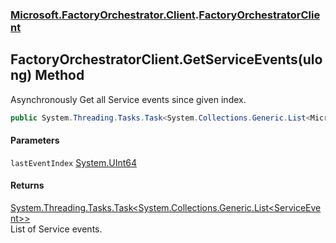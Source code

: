 ### [Microsoft.FactoryOrchestrator.Client](Microsoft_FactoryOrchestrator_Client.md 'Microsoft.FactoryOrchestrator.Client').[FactoryOrchestratorClient](FactoryOrchestratorClient.md 'Microsoft.FactoryOrchestrator.Client.FactoryOrchestratorClient')
## FactoryOrchestratorClient.GetServiceEvents(ulong) Method
Asynchronously Get all Service events since given index.  
```csharp
public System.Threading.Tasks.Task<System.Collections.Generic.List<Microsoft.FactoryOrchestrator.Core.ServiceEvent>> GetServiceEvents(ulong lastEventIndex);
```
#### Parameters
<a name='Microsoft_FactoryOrchestrator_Client_FactoryOrchestratorClient_GetServiceEvents(ulong)_lastEventIndex'></a>
`lastEventIndex` [System.UInt64](https://docs.microsoft.com/en-us/dotnet/api/System.UInt64 'System.UInt64')  
  
#### Returns
[System.Threading.Tasks.Task&lt;](https://docs.microsoft.com/en-us/dotnet/api/System.Threading.Tasks.Task-1 'System.Threading.Tasks.Task')[System.Collections.Generic.List&lt;](https://docs.microsoft.com/en-us/dotnet/api/System.Collections.Generic.List-1 'System.Collections.Generic.List')[ServiceEvent](./../CoreLibrary/ServiceEvent.md 'Microsoft.FactoryOrchestrator.Core.ServiceEvent')[&gt;](https://docs.microsoft.com/en-us/dotnet/api/System.Collections.Generic.List-1 'System.Collections.Generic.List')[&gt;](https://docs.microsoft.com/en-us/dotnet/api/System.Threading.Tasks.Task-1 'System.Threading.Tasks.Task')  
List of Service events.
